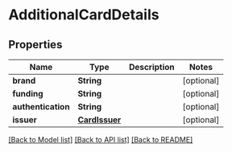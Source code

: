# AdditionalCardDetails

## Properties
Name | Type | Description | Notes
------------ | ------------- | ------------- | -------------
**brand** | **String** |  | [optional] 
**funding** | **String** |  | [optional] 
**authentication** | **String** |  | [optional] 
**issuer** | [**CardIssuer**](CardIssuer.md) |  | [optional] 

[[Back to Model list]](../README.md#documentation-for-models) [[Back to API list]](../README.md#documentation-for-api-endpoints) [[Back to README]](../README.md)



